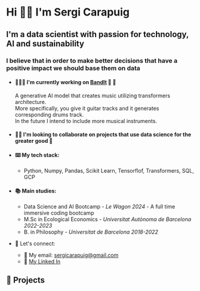 # Hi 👋🏻 I'm Sergi Carapuig
## I'm a data scientist with passion for technology, AI and sustainability 
### I believe that in order to make better decisions that have a positive impact we should base them on data

* #### 🏋🏻‍♂️ I'm currently working on [BandIt](https://github.com/SergiK7/BandIt) 🎸 🥁
  A generative AI model that creates music utilizing transformers architecture.<br>
  More specifically, you give it guitar tracks and it generates corresponding drums track.<br>
  In the future I intend to include more musical instruments.

* #### 👯‍♂️ I'm looking to collaborate on projects that use data science for the greater good 🌳
* #### ⌨️ My tech stack:
  - Python, Numpy, Pandas, Scikit Learn, Tensorflof, Transformers, SQL, GCP

* #### 📚 Main studies:
  - Data Science and AI Bootcamp - _Le Wagon 2024_ - A full time immersive coding bootcamp<br>
  - M.Sc in Ecological Economics - _Universitat Autònoma de Barcelona 2022-2023_
  - B. in Philosophy - _Universitat de Barcelona 2018-2022_

* 🤝 Let's connect:
  - 📩 My email: sergicarapuig@gmail.com
  - 🔗 [My Linked In](https://www.linkedin.com/in/sergi-carapuig-masnou/)

## 🚀 Projects
